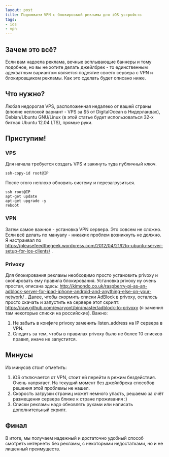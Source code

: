 ```yaml
---
layout: post
title: Поднимаем VPN с блокировкой рекламы для iOS устройств
tags:
- ios
- vpn
---
```


## Зачем это всё?

Если вам надоела реклама, вечные всплывающие баннеры и тому подобное, но вы не хотите делать джейлбрек - то единственным адекватным вариантом является поднятие своего сервера с VPN и блокировщиком рекламы. Как это сделать будет описано ниже.

## Что нужно?

Любая недорогая VPS, расположенная недалеко от вашей страны (вполне неплохой вариант - VPS за $5 от DigitalOcean в Нидерландах), Debian/Ubuntu GNU/Linux (в этой статье будет использоваться 32-х битная Ubuntu 12.04 LTS), прямые руки.

## Приступим!

### VPS

Для начала требуется создать VPS и закинуть туда публичный ключ.

```
ssh-copy-id root@IP
```

После этого неплохо обновить систему и перезагрузиться.

```
ssh root@IP
apt-get update
apt-get upgrade -y
reboot
```

### VPN

Затем самое важное - установка VPN сервера. Это совсем не сложно. Если всё делать по мануалу - никаких проблем возникнуть не должно. Я настраивал по https://pleasefeedthegeek.wordpress.com/2012/04/21/l2tp-ubuntu-server-setup-for-ios-clients/ .

### Privoxy

Для блокирования рекламы необходимо просто установить privoxy и скопировать ему правила блокирования. Установка privoxy ну очень простая, описана здесь: http://kimondo.co.uk/raspberry-pi-as-an-adblock-server-for-ipad-iphone-android-and-anything-else-on-your-network/ . Далее, чтобы скормить списки AdBlock в privoxy, осталось просто скачать и запустить на сервере этот скрипт: https://raw.github.com/evaryont/bin/master/adblock-to-privoxy (я заменил там некоторые списки на российские). Важно:

1. Не забыть в конфиге privoxy заменить listen_address на IP сервера в VPN.
2. Следить за тем, чтобы в правилах privoxy было не более 10 списков правил, иначе не запустится.

## Минусы

Из минусов стоит отметить:

1. iOS отключается от VPN, стоит ей перейти в режим бездействия. Очень напрягает. На текущий момент без джейлбрека способов решения этой проблемы не нашел.
2. Скорость загрузки страниц может немного упасть, решаемо за счёт размещения сервера ближе к стране проживания :)
3. Списки рекламы надо обновлять руками или написать дополнительный скрипт.

## Финал

В итоге, мы получаем надежный и достаточно удобный способ смотреть интернеты без рекламы, с некоторыми недостатками, но и не лишенный преимуществ.

